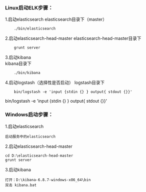 

### Linux启动ELK步骤：
1.启动elasticsearch
    elasticsearch目录下（master）
```
    ./bin/elasticsearch
```
2.启动elasticsearch-head-master
    elasticsearch-head-master目录下
```
    grunt server
```
3.启动kibana  
    kibana目录下
```
    ./bin/kibana
```    
4.启动logstash（选择性是否启动）
    logstash目录下
```
    bin/logstash -e 'input {stdin {} } output{ stdout {}}'
```       

bin/logstash -e 'input {stdin {} } output{ stdout {}}'




### Windows启动步骤：
1.启动elasticsearch
```
启动服务中的elasticsearch
```
2.启动elasticsearch-head-master
``` shell
cd D:\elasticsearch-head-master
grunt server
```
3.启动kibana  
```
打开：D:\kibana-6.8.7-windows-x86_64\bin
双击 kibana.bat
```


